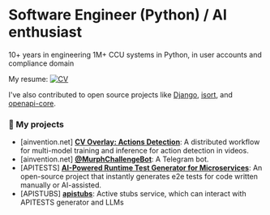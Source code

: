 # Software Engineer (Python) / AI enthusiast

10+ years in engineering 1M+ CCU systems in Python, in user accounts and compliance domain

My resume: <a href="https://ainvention.net/cv/" target="_blank"><img src="https://img.shields.io/badge/CV-000000?style=for-the-badge&logo=docs.rs&logoColor=white" alt="CV"></a>

I've also contributed to open source projects like [Django](https://www.djangoproject.com/), [isort](https://pypi.org/project/isort/), and [openapi-core](https://pypi.org/project/openapi-core/).

### 🚀 My projects

- [ainvention.net] **[CV Overlay: Actions Detection](https://wrestling.ainvention.net)**: A distributed workflow for multi-model training and inference for action detection in videos.
- [ainvention.net] **[@MurphChallengeBot](https://t.me/MurphChallengeBot)**: A Telegram bot.
- [APITESTS] **[AI-Powered Runtime Test Generator for Microservices](https://pypi.org/project/apitests/)**: An open-source project that instantly generates e2e tests for code written manually or AI-assisted.
- [APISTUBS] **[apistubs](https://github.com/ryabtsev/apistubs)**: Active stubs service, which can interact with APITESTS generator and LLMs
